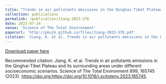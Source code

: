 ```yaml
---
title: "Trends in air pollutants emissions in the Qinghai-Tibet Plateau and its surrounding areas under different socioeconomic scenarios"
collection: publications
permalink: /publication/Jiang-2023-STE
date: 2023-07-24
venue: 'Science of The Total Environment'
paperurl: 'http://pkujk.github.io/files/Jiang-2023-STE.pdf'
citation: 'Jiang, K. et al. Trends in air pollutants emissions in the Qinghai-Tibet Plateau and its surrounding areas under different socioeconomic scenarios. Science of The Total Environment 899, 165745 (2023). https://doi.org:https://doi.org/10.1016/j.scitotenv.2023.165745.'
---
```


[Download paper here](http://pkujk.github.io/files/Jiang-2023-STE.pdf)

Recommended citation: Jiang, K. et al. Trends in air pollutants emissions in the Qinghai-Tibet Plateau and its surrounding areas under different socioeconomic scenarios. Science of The Total Environment 899, 165745 (2023). https://doi.org:https://doi.org/10.1016/j.scitotenv.2023.165745.


